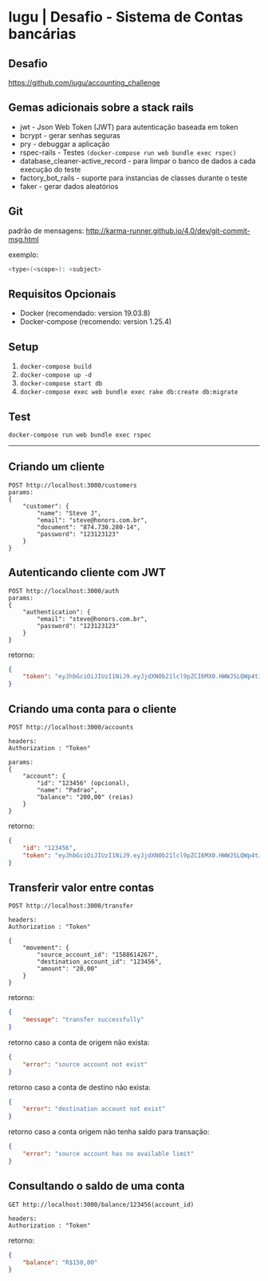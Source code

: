 # Iugu | Desafio - Sistema de Contas bancárias

## Desafio

<https://github.com/iugu/accounting_challenge>

## Gemas adicionais sobre a stack rails

- jwt - Json Web Token (JWT) para autenticação baseada em token
- bcrypt - gerar senhas seguras
- pry - debuggar a aplicação
- rspec-rails - Testes `(docker-compose run web bundle exec rspec)`
- database_cleaner-active_record - para limpar o banco de dados a cada execução do teste
- factory_bot_rails - suporte para instancias de classes durante o teste
- faker - gerar dados aleatórios

## Git

padrão de mensagens: <http://karma-runner.github.io/4.0/dev/git-commit-msg.html>

exemplo:

```bash
<type>(<scope>): <subject>
```

## Requisitos Opcionais

- Docker (recomendado: version 19.03.8)
- Docker-compose (recomendo: version 1.25.4)

## Setup

1. `docker-compose build`
2. `docker-compose up -d`
3. `docker-compose start db`
4. `docker-compose exec web bundle exec rake db:create db:migrate`

## Test

```
docker-compose run web bundle exec rspec
```

--------------------------------------------------------------------------------

## Criando um cliente

```
POST http://localhost:3000/customers
params:
{
    "customer": {
        "name": "Steve J",
        "email": "steve@honors.com.br",
        "document": "874.730.280-14",
        "password": "123123123"
    }
}
```

## Autenticando cliente com JWT

```
POST http://localhost:3000/auth
params:
{
    "authentication": {
        "email": "steve@honors.com.br",
        "password": "123123123"
    }
}
```

retorno:

```json
{
    "token": "eyJhbGciOiJIUzI1NiJ9.eyJjdXN0b21lcl9pZCI6MX0.HWWJSLQWp4tJnx3ewQcA52ZjLJ-Dd7k95VZx0mA2qsQ"
}
```

## Criando uma conta para o cliente

```
POST http://localhost:3000/accounts

headers:
Authorization : "Token"

params:
{
    "account": {
        "id": "123456" (opcional),
        "name": "Padrao",
        "balance": "200,00" (reias)
    }
}
```

retorno:

```json
{
    "id": "123456",
    "token": "eyJhbGciOiJIUzI1NiJ9.eyJjdXN0b21lcl9pZCI6MX0.HWWJSLQWp4tJnx3ewQcA52ZjLJ-Dd7k95VZx0mA2qsQ"
}
```

## Transferir valor entre contas

```
POST http://localhost:3000/transfer

headers:
Authorization : "Token"

{
    "movement": {
        "source_account_id": "1588614267",
        "destination_account_id": "123456",
        "amount": "20,00"
    }
}
```

retorno:

```json
{
    "message": "transfer successfully"
}
```

retorno caso a conta de origem não exista:

```json
{
    "error": "source account not exist"
}
```

retorno caso a conta de destino não exista:

```json
{
    "error": "destination account not exist"
}
```

retorno caso a conta origem não tenha saldo para transação:

```json
{
    "error": "source account has no available limit"
}
```

## Consultando o saldo de uma conta

```
GET http://localhost:3000/balance/123456(account_id)

headers:
Authorization : "Token"
```

retorno:

```json
{
    "balance": "R$150,00"
}
```
